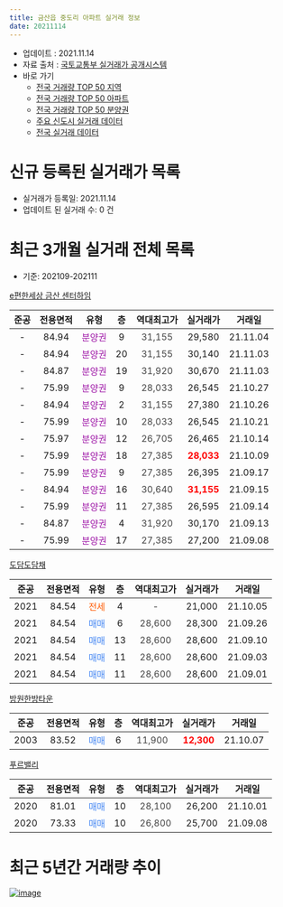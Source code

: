 ```yaml
---
title: 금산읍 중도리 아파트 실거래 정보
date: 20211114
---
```


* 업데이트 : 2021.11.14
* 자료 출처 : [국토교통부 실거래가 공개시스템](http://rt.molit.go.kr)
* 바로 가기
    * [전국 거래량 TOP 50 지역](https://apt-info.github.io/apt-trade-info/tr)
    * [전국 거래량 TOP 50 아파트](https://apt-info.github.io/apt-trade-info/ta)
    * [전국 거래량 TOP 50 분양권](https://apt-info.github.io/apt-trade-info/tb)
    * [주요 신도시 실거래 데이터](https://apt-info.github.io/apt-trade-info/newtown)
    * [전국 실거래 데이터](https://apt-info.github.io/apt-trade-info/all)



<script async src="https://pagead2.googlesyndication.com/pagead/js/adsbygoogle.js"></script>
<!-- 기본광고 -->
<ins class="adsbygoogle"
     style="display:block"
     data-ad-client="ca-pub-1142216861245946"
     data-ad-slot="4805727019"
     data-ad-format="auto"
     data-full-width-responsive="true"></ins>
<script>
     (adsbygoogle = window.adsbygoogle || []).push({});
</script>


# 신규 등록된 실거래가 목록

* 실거래가 등록일: 2021.11.14
* 업데이트 된 실거래 수: 0 건




<script async src="https://pagead2.googlesyndication.com/pagead/js/adsbygoogle.js"></script>
<!-- 기본광고 -->
<ins class="adsbygoogle"
     style="display:block"
     data-ad-client="ca-pub-1142216861245946"
     data-ad-slot="4805727019"
     data-ad-format="auto"
     data-full-width-responsive="true"></ins>
<script>
     (adsbygoogle = window.adsbygoogle || []).push({});
</script>


# 최근 3개월 실거래 전체 목록
* 기준: 202109-202111


[e편한세상 금산 센터하임](https://search.naver.com/search.naver?query=e%ED%8E%B8%ED%95%9C%EC%84%B8%EC%83%81+%EA%B8%88%EC%82%B0+%EC%84%BC%ED%84%B0%ED%95%98%EC%9E%84)

|준공|전용면적|유형|층|역대최고가|실거래가|거래일|
|:---:|:---:|:---:|:---:|:---:|:---:|:---:|
|-|84.94|<span style="color:#9C11A5">분양권</span>|9|<span style="color:#444444">31,155</span>|29,580|21.11.04|
|-|84.94|<span style="color:#9C11A5">분양권</span>|20|<span style="color:#444444">31,155</span>|30,140|21.11.03|
|-|84.87|<span style="color:#9C11A5">분양권</span>|19|<span style="color:#444444">31,920</span>|30,670|21.11.03|
|-|75.99|<span style="color:#9C11A5">분양권</span>|9|<span style="color:#444444">28,033</span>|26,545|21.10.27|
|-|84.94|<span style="color:#9C11A5">분양권</span>|2|<span style="color:#444444">31,155</span>|27,380|21.10.26|
|-|75.99|<span style="color:#9C11A5">분양권</span>|10|<span style="color:#444444">28,033</span>|26,545|21.10.21|
|-|75.97|<span style="color:#9C11A5">분양권</span>|12|<span style="color:#444444">26,705</span>|26,465|21.10.14|
|-|75.99|<span style="color:#9C11A5">분양권</span>|18|<span style="color:#444444">27,385</span>|<b><span style="color:#FF0000">28,033</span></b>|21.10.09|
|-|75.99|<span style="color:#9C11A5">분양권</span>|9|<span style="color:#444444">27,385</span>|26,395|21.09.17|
|-|84.94|<span style="color:#9C11A5">분양권</span>|16|<span style="color:#444444">30,640</span>|<b><span style="color:#FF0000">31,155</span></b>|21.09.15|
|-|75.99|<span style="color:#9C11A5">분양권</span>|11|<span style="color:#444444">27,385</span>|26,595|21.09.14|
|-|84.87|<span style="color:#9C11A5">분양권</span>|4|<span style="color:#444444">31,920</span>|30,170|21.09.13|
|-|75.99|<span style="color:#9C11A5">분양권</span>|17|<span style="color:#444444">27,385</span>|27,200|21.09.08|

[도담도담채](https://search.naver.com/search.naver?query=%EB%8F%84%EB%8B%B4%EB%8F%84%EB%8B%B4%EC%B1%84)

|준공|전용면적|유형|층|역대최고가|실거래가|거래일|
|:---:|:---:|:---:|:---:|:---:|:---:|:---:|
|2021|84.54|<span style="color:#FF5A00">전세</span>|4|<span style="color:#444444">-</span>|21,000|21.10.05|
|2021|84.54|<span style="color:#4285F3">매매</span>|6|<span style="color:#444444">28,600</span>|28,300|21.09.26|
|2021|84.54|<span style="color:#4285F3">매매</span>|13|<span style="color:#444444">28,600</span>|28,600|21.09.10|
|2021|84.54|<span style="color:#4285F3">매매</span>|11|<span style="color:#444444">28,600</span>|28,600|21.09.03|
|2021|84.54|<span style="color:#4285F3">매매</span>|11|<span style="color:#444444">28,600</span>|28,600|21.09.01|

[방원한방타운](https://search.naver.com/search.naver?query=%EB%B0%A9%EC%9B%90%ED%95%9C%EB%B0%A9%ED%83%80%EC%9A%B4)

|준공|전용면적|유형|층|역대최고가|실거래가|거래일|
|:---:|:---:|:---:|:---:|:---:|:---:|:---:|
|2003|83.52|<span style="color:#4285F3">매매</span>|6|<span style="color:#444444">11,900</span>|<b><span style="color:#FF0000">12,300</span></b>|21.10.07|

[푸르밸리](https://search.naver.com/search.naver?query=%ED%91%B8%EB%A5%B4%EB%B0%B8%EB%A6%AC)

|준공|전용면적|유형|층|역대최고가|실거래가|거래일|
|:---:|:---:|:---:|:---:|:---:|:---:|:---:|
|2020|81.01|<span style="color:#4285F3">매매</span>|10|<span style="color:#444444">28,100</span>|26,200|21.10.01|
|2020|73.33|<span style="color:#4285F3">매매</span>|10|<span style="color:#444444">26,800</span>|25,700|21.09.08|



<script async src="https://pagead2.googlesyndication.com/pagead/js/adsbygoogle.js"></script>
<!-- 기본광고 -->
<ins class="adsbygoogle"
     style="display:block"
     data-ad-client="ca-pub-1142216861245946"
     data-ad-slot="4805727019"
     data-ad-format="auto"
     data-full-width-responsive="true"></ins>
<script>
     (adsbygoogle = window.adsbygoogle || []).push({});
</script>


# 최근 5년간 거래량 추이


<div style="width:100%;">
    <canvas id="deal_progress" height="200"></canvas>
</div>

<script>
new Chart(document.getElementById("deal_progress"), {
    type: 'line',
    data: {
        labels: ['16.02','16.03','16.04','16.05','16.06','16.07','16.08','16.10','16.12','17.01','17.02','17.03','17.05','17.06','17.07','17.08','17.09','17.10','17.11','17.12','18.01','18.02','18.03','18.04','18.05','18.06','18.07','18.08','18.09','18.10','18.11','18.12','19.01','19.02','19.03','19.04','19.05','19.06','19.07','19.08','19.09','19.10','19.11','19.12','20.01','20.03','20.04','20.05','20.06','20.07','20.08','20.09','20.10','20.11','20.12','21.01','21.02','21.03','21.04','21.05','21.06','21.07','21.08','21.09','21.10','21.11'],
        datasets: [{
            label: '매매/분양권',
            data: [2,0,2,0,1,1,2,1,1,1,2,2,3,2,2,1,3,3,1,6,0,3,1,2,1,3,2,3,2,2,1,1,1,2,2,3,3,1,1,2,3,3,4,3,2,31,117,16,6,10,3,7,4,4,14,18,16,10,6,9,12,9,15,10,7,3],
            borderColor: "rgba(66, 133, 243, 1)",
            backgroundColor: "rgba(66, 133, 243, 0.05)",
            borderWidth: 1,
            pointRadius: 0,
            fill: false,
            lineTension: 0
        },{
            label: '전/월세',
            data: [1,2,0,3,0,0,2,0,1,0,4,2,2,0,0,0,1,0,0,0,1,1,1,1,0,0,1,0,2,0,2,1,0,0,2,1,3,0,0,1,1,0,3,1,0,1,1,1,1,1,0,0,1,1,1,1,0,2,1,1,1,2,1,0,1,0],
            borderColor: "rgba(255, 90, 0, 1)",
            backgroundColor: "rgba(255, 90, 0, 0.05)",
            borderWidth: 1,
            pointRadius: 0,
            fill: false,
            lineTension: 0
        },{
            label: '합계',
            data: [3,2,2,3,1,1,4,1,2,1,6,4,5,2,2,1,4,3,1,6,1,4,2,3,1,3,3,3,4,2,3,2,1,2,4,4,6,1,1,3,4,3,7,4,2,32,118,17,7,11,3,7,5,5,15,19,16,12,7,10,13,11,16,10,8,3],
            borderColor: "rgba(0, 0, 0, 1)",
            backgroundColor: "rgba(0, 0, 0, 0.03)",
            borderWidth: 0.1,
            pointRadius: 0,
            fill: true,
            lineTension: 0
        }
        ]
    },
    options: {
        responsive: true,
        title: {
            display: false
        },
        tooltips: {
            mode: 'index',
            intersect: false
        },
        hover: {
            mode: 'nearest',
            intersect: true
        },
        scales: {
            xAxes: [{
                display: true,
                scaleLabel: {
                    display: true,
                    labelString: '년/월'
                }
            }],
            yAxes: [{
                display: true,
                ticks: {
                    suggestedMin: 0,
                },
                scaleLabel: {
                    display: true,
                    labelString: '실거래 수'
                }
            }]
        }
    }
});

</script>


[![image](https://apt-info.github.io/images/2020-01-03-apt-trade-info/1024x500.png)](https://play.google.com/store/apps/details?id=com.aptinfo.apttradeinfo)


